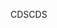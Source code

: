 <span data-ttu-id="ff549-101">CDS</span><span class="sxs-lookup"><span data-stu-id="ff549-101">CDS</span></span>